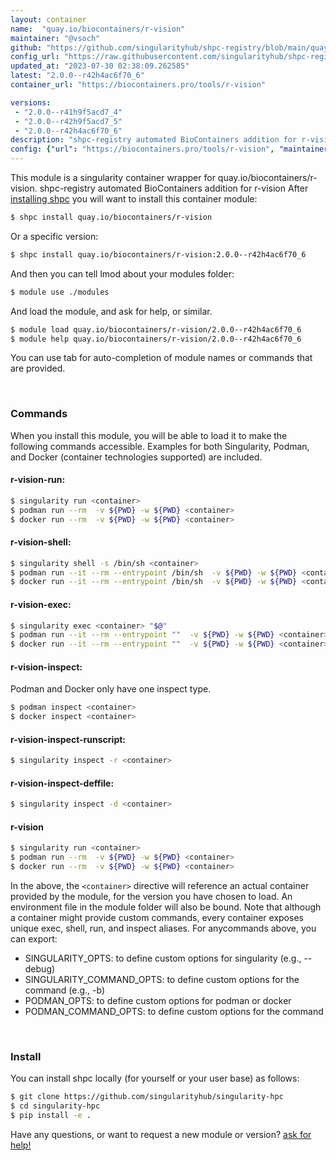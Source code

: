 ```yaml
---
layout: container
name:  "quay.io/biocontainers/r-vision"
maintainer: "@vsoch"
github: "https://github.com/singularityhub/shpc-registry/blob/main/quay.io/biocontainers/r-vision/container.yaml"
config_url: "https://raw.githubusercontent.com/singularityhub/shpc-registry/main/quay.io/biocontainers/r-vision/container.yaml"
updated_at: "2023-07-30 02:38:09.262585"
latest: "2.0.0--r42h4ac6f70_6"
container_url: "https://biocontainers.pro/tools/r-vision"

versions:
 - "2.0.0--r41h9f5acd7_4"
 - "2.0.0--r42h9f5acd7_5"
 - "2.0.0--r42h4ac6f70_6"
description: "shpc-registry automated BioContainers addition for r-vision"
config: {"url": "https://biocontainers.pro/tools/r-vision", "maintainer": "@vsoch", "description": "shpc-registry automated BioContainers addition for r-vision", "latest": {"2.0.0--r42h4ac6f70_6": "sha256:cb0635d018c1f42af0b06373bcbce3b5eafb078ee0e85316ea9270001f3622b8"}, "tags": {"2.0.0--r41h9f5acd7_4": "sha256:830d705ad5f71a5a57839ab0800055f3021ea7b4966c87c56644b359df54779c", "2.0.0--r42h9f5acd7_5": "sha256:a3d26c798640261bf78ca83e075ce8c39073a11983bf0740b8c0d909616f20c8", "2.0.0--r42h4ac6f70_6": "sha256:cb0635d018c1f42af0b06373bcbce3b5eafb078ee0e85316ea9270001f3622b8"}, "docker": "quay.io/biocontainers/r-vision"}
---
```


This module is a singularity container wrapper for quay.io/biocontainers/r-vision.
shpc-registry automated BioContainers addition for r-vision
After [installing shpc](#install) you will want to install this container module:


```bash
$ shpc install quay.io/biocontainers/r-vision
```

Or a specific version:

```bash
$ shpc install quay.io/biocontainers/r-vision:2.0.0--r42h4ac6f70_6
```

And then you can tell lmod about your modules folder:

```bash
$ module use ./modules
```

And load the module, and ask for help, or similar.

```bash
$ module load quay.io/biocontainers/r-vision/2.0.0--r42h4ac6f70_6
$ module help quay.io/biocontainers/r-vision/2.0.0--r42h4ac6f70_6
```

You can use tab for auto-completion of module names or commands that are provided.

<br>

### Commands

When you install this module, you will be able to load it to make the following commands accessible.
Examples for both Singularity, Podman, and Docker (container technologies supported) are included.

#### r-vision-run:

```bash
$ singularity run <container>
$ podman run --rm  -v ${PWD} -w ${PWD} <container>
$ docker run --rm  -v ${PWD} -w ${PWD} <container>
```

#### r-vision-shell:

```bash
$ singularity shell -s /bin/sh <container>
$ podman run --it --rm --entrypoint /bin/sh  -v ${PWD} -w ${PWD} <container>
$ docker run --it --rm --entrypoint /bin/sh  -v ${PWD} -w ${PWD} <container>
```

#### r-vision-exec:

```bash
$ singularity exec <container> "$@"
$ podman run --it --rm --entrypoint ""  -v ${PWD} -w ${PWD} <container> "$@"
$ docker run --it --rm --entrypoint ""  -v ${PWD} -w ${PWD} <container> "$@"
```

#### r-vision-inspect:

Podman and Docker only have one inspect type.

```bash
$ podman inspect <container>
$ docker inspect <container>
```

#### r-vision-inspect-runscript:

```bash
$ singularity inspect -r <container>
```

#### r-vision-inspect-deffile:

```bash
$ singularity inspect -d <container>
```



#### r-vision

```bash
$ singularity run <container>
$ podman run --rm  -v ${PWD} -w ${PWD} <container>
$ docker run --rm  -v ${PWD} -w ${PWD} <container>
```


In the above, the `<container>` directive will reference an actual container provided
by the module, for the version you have chosen to load. An environment file in the
module folder will also be bound. Note that although a container
might provide custom commands, every container exposes unique exec, shell, run, and
inspect aliases. For anycommands above, you can export:

 - SINGULARITY_OPTS: to define custom options for singularity (e.g., --debug)
 - SINGULARITY_COMMAND_OPTS: to define custom options for the command (e.g., -b)
 - PODMAN_OPTS: to define custom options for podman or docker
 - PODMAN_COMMAND_OPTS: to define custom options for the command

<br>

### Install

You can install shpc locally (for yourself or your user base) as follows:

```bash
$ git clone https://github.com/singularityhub/singularity-hpc
$ cd singularity-hpc
$ pip install -e .
```

Have any questions, or want to request a new module or version? [ask for help!](https://github.com/singularityhub/singularity-hpc/issues)